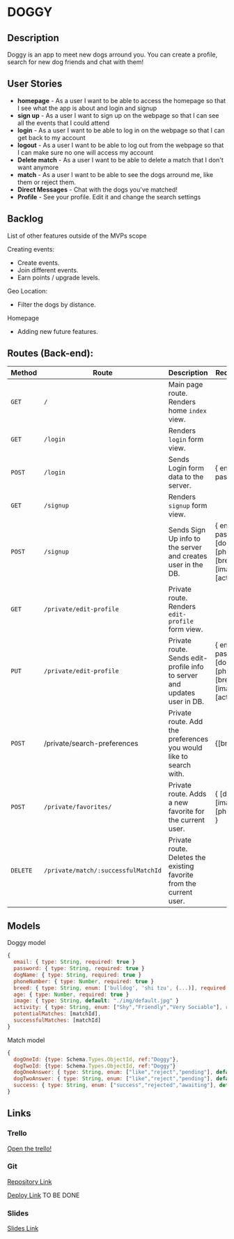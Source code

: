 # DOGGY

## Description

Doggy is an app to meet new dogs arround you. You can create a profile, search for new dog friends and chat with them!

## User Stories

- **homepage** - As a user I want to be able to access the homepage so that I see what the app is about and login and signup
- **sign up** - As a user I want to sign up on the webpage so that I can see all the events that I could attend
- **login** - As a user I want to be able to log in on the webpage so that I can get back to my account
- **logout** - As a user I want to be able to log out from the webpage so that I can make sure no one will access my account
- **Delete match**  - As a user I want to be able to delete a match that I don't want anymore
- **match** - As a user I want to be able to see the dogs arround me, like them or reject them.
- **Direct Messages** - Chat with the dogs you've matched!
- **Profile** - See your profile. Edit it and change the search settings



## Backlog

List of other features outside of the MVPs scope

Creating events:
- Create events.
- Join different events.
- Earn points / upgrade levels.

Geo Location:
- Filter the dogs by distance.

Homepage
- Adding new future features.


## Routes (Back-end):



| **Method** | **Route**                           | **Description**                                              | Request  - Body                                              |
| ---------- | ----------------------------------- | :----------------------------------------------------------- | ------------------------------------------------------------ |
| `GET`      | `/`                                 | Main page route.  Renders home `index` view.                 |                                                              |
| `GET`      | `/login`                            | Renders `login` form view.                                   |                                                              |
| `POST`     | `/login`                            | Sends Login form data to the server.                         | { email, password }                                          |
| `GET`      | `/signup`                           | Renders `signup` form view.                                  |                                                              |
| `POST`     | `/signup`                           | Sends Sign Up info to the server and creates user in the DB. | { email, password, [dogName], [phoneNumber], [breed], [age], [imageUrl], [activity] } |
| `GET`      | `/private/edit-profile`             | Private route. Renders `edit-profile` form view.             |                                                              |
| `PUT`      | `/private/edit-profile`             | Private route. Sends edit-profile info to server and updates user in DB. | { email, password, [dogName], [phoneNumber], [breed], [age], [imageUrl], [activity] } |
| `POST`     | /private/search-preferences         | Private route. Add the preferences you would like to search with. | {[breed], [age]}                                             |
| `POST`     | `/private/favorites/`               | Private route. Adds a new favorite for the current user.     | { [dogName], [image], [phoneNumber] }                        |
| `DELETE`   | `/private/match/:successfulMatchId` | Private route. Deletes the existing favorite from the current user. |                                                              |

## Models

Doggy model

```javascript
{
  email: { type: String, required: true }
  password: { type: String, required: true }
  dogName: { type: String, required: true }
  phoneNumber: { type: Number, required: true }
  breed: { type: String, enum: ['bulldog', 'shi tzu', (...)], required: true},
  age: { type: Number, required: true }
  image: { type: String, default: "./img/default.jpg" }
  activity: { type: String, enum: ["Shy","Friendly","Very Sociable"], required: true},
  potentialMatches: [matchId],
  successfulMatches: [matchId]
}

```



Match model

```javascript
{
  dogOneId: {type: Schema.Types.ObjectId, ref:"Doggy"},
  dogTwoId: {type: Schema.Types.ObjectId, ref:"Doggy"}
  dogOneAnswer: { type: String, enum: ["like","reject","pending"], default: "pending" },
  dogTwoAnswer: { type: String, enum: ["like","reject","pending"], default: "pending" },
  success: { type: String, enum: ["success","rejected","awaiting"], default: "awaiting" },
}

```

## Links

### Trello

[Open the trello!](https://trello.com/b/WuUgMfQq/project-2-doggy)

### Git

[Repository Link](https://github.com/guillemtubert/Doggy)

[Deploy Link](http://heroku.com) TO BE DONE

### Slides 

[Slides Link](https://docs.google.com/presentation/d/1maTh19snJx0KqOmr5Z6mSbECEX2EyE4BDtyz2u09eM8/edit?usp=sharing)
